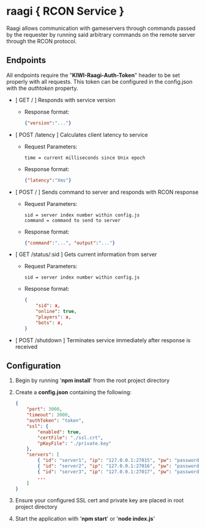 # raagi { RCON Service }

Raagi allows communication with gameservers through commands passed by the requester by running said arbitrary commands on the remote server through the RCON protocol.

## Endpoints

All endpoints require the "**KIWI-Raagi-Auth-Token**" header to be set properly with all requests. This token can be configured in the config.json with the *authtoken* property.

* [ GET / ] Responds with service version
  * Response format:

    ```json
    {"version":"..."}
    ```

* [ POST /latency ] Calculates client latency to service
  * Request Parameters:

    ```text
    time = current milliseconds since Unix epoch
    ```

  * Response format:

    ```json
    {"latency":"Xms"}
    ```

* [ POST / ] Sends command to server and responds with RCON response
  * Request Parameters:

    ```text
    sid = server index number within config.js
    command = command to send to server
    ```

  * Response format:

    ```json
    {"command":"...", "output":"..."}
    ```

* [ GET /status/:sid ] Gets current information from server
  * Request Parameters:

    ```text
    sid = server index number within config.js
    ```

  * Response format:

    ```json
    {
        "sid": x,
        "online": true,
        "players": x,
        "bots": x,
    }
    ```

* [ POST /shutdown ] Terminates service immediately after response is received

## Configuration

1. Begin by running '**npm install**' from the root project directory

2. Create a **config.json** containing the following:

    ```json
    {
        "port": 3000,
        "timeout": 3000,
        "authToken": "token",
        "ssl": {
            "enabled": true,
            "certFile": "./ssl.crt",
            "pKeyFile": "./private.key"
        },
        "servers": [
            { "id": "server1", "ip": "127.0.0.1:27015", "pw": "password" },
            { "id": "server2", "ip": "127.0.0.1:27016", "pw": "password" },
            { "id": "server3", "ip": "127.0.0.1:27017", "pw": "password" },
            ...
        ]
    }
    ```

3. Ensure your configured SSL cert and private key are placed in root project directory

4. Start the application with '**npm start**' or '**node index.js**'